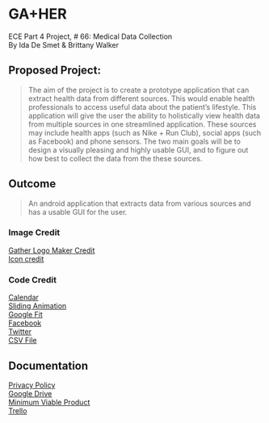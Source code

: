 # GA+HER

ECE Part 4 Project, # 66: Medical Data Collection </br>
By Ida De Smet & Brittany Walker

## Proposed Project:

> The aim of the project is to create a prototype application that can extract health data from different sources. This would enable health professionals to access useful data about the patient’s lifestyle. This application will give the user the ability to holistically view health data from multiple sources in one streamlined application. These sources may include health apps (such as Nike + Run Club), social apps (such as Facebook) and phone sensors. The two main goals will be to design a visually pleasing and highly usable GUI, and to figure out how best to collect the data from the these sources.

## Outcome

> An android application that extracts data from various sources and has a usable GUI for the user.


### Image Credit 

[Gather Logo Maker Credit](http://logomakr.com/) </br>
[Icon credit](https://material.io/)

### Code Credit

[Calendar](https://github.com/alamkanak/Android-Week-View)</br>
[Sliding Animation](https://github.com/ShohanAhmed/Android-Activity-Transition-Custom-Animation)</br>
[Google Fit](https://github.com/googlesamples/android-fit)</br>
[Facebook](https://developers.facebook.com/docs/android)</br>
[Twitter](https://developers.facebook.com/docs/android)</br>
[CSV File](https://stackoverflow.com/questions/38415680/how-to-parse-csv-file-into-an-array-in-android-studio)

## Documentation

[Privacy Policy](https://drive.google.com/file/d/0B776b_7zozgVNVhOQVQ3dU9RLVE/view?usp=sharing)</br>
[Google Drive](https://docs.google.com/a/aucklanduni.ac.nz/spreadsheets/d/1ZVCb3fbKvT68AAD5nvwB-Fmw98Mf62cp3ruaGa7mVH4/edit?usp=sharing)</br>
[Minimum Viable Product](https://drive.google.com/open?id=1ZUTnQAo5yofHU61HhddYQo_lBYDtAW_9B-KwhVJzIHY)</br>
[Trello](https://trello.com/invite/b/oIvsQL27/d263810aa5ea3e2ec1ec9797e1a580f7/p4p)


